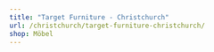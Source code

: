 ```yaml
---
title: "Target Furniture - Christchurch"
url: /christchurch/target-furniture-christchurch/
shop: Möbel
---
```

